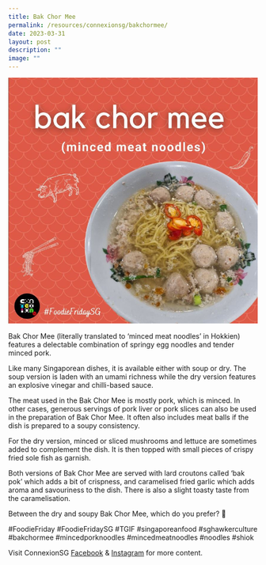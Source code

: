 ```yaml
---
title: Bak Chor Mee
permalink: /resources/connexionsg/bakchormee/
date: 2023-03-31
layout: post
description: ""
image: ""
---
```

![](/images/connexionsg/2023/bak%20chor%20mee.JPG)

Bak Chor Mee (literally translated to ‘minced meat noodles’ in Hokkien) features a delectable combination of springy egg noodles and tender minced pork.

Like many Singaporean dishes, it is available either with soup or dry. The soup version is laden with an umami richness while the dry version features an explosive vinegar and chilli-based sauce.

The meat used in the Bak Chor Mee is mostly pork, which is minced. In other cases, generous servings of pork liver or pork slices can also be used in the preparation of Bak Chor Mee. It often also includes meat balls if the dish is prepared to a soupy consistency.

For the dry version, minced or sliced mushrooms and lettuce are sometimes added to complement the dish. It is then topped with small pieces of crispy fried sole fish as garnish.

Both versions of Bak Chor Mee are served with lard croutons called ‘bak pok’ which adds a bit of crispness, and caramelised fried garlic which adds aroma and savouriness to the dish. There is also a slight toasty taste from the caramelisation.

Between the dry and soupy Bak Chor Mee, which do you prefer? 🤤

#FoodieFriday #FoodieFridaySG #TGIF #singaporeanfood #sghawkerculture #bakchormee #mincedporknoodles #mincedmeatnoodles #noodles #shiok

Visit ConnexionSG [Facebook](https://www.facebook.com/ConnexionSG) & [Instagram](https://www.instagram.com/connexionsg/) for more content.